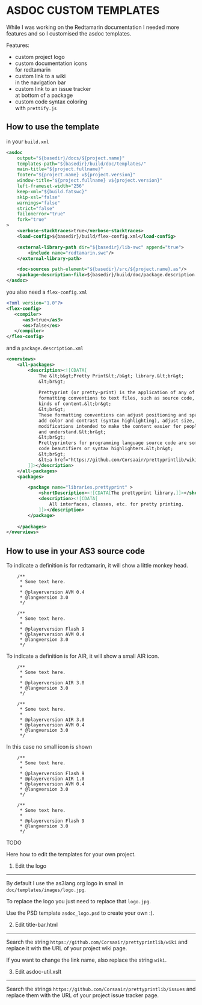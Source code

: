 ASDOC CUSTOM TEMPLATES
======================

While I was working on the Redtamarin documentation I needed more features 
and so I customised the asdoc templates.

Features:
- custom project logo
- custom documentation icons  
  for redtamarin
- custom link to a wiki  
  in the navigation bar
- custom link to an issue tracker  
  at bottom of a package
- custom code syntax coloring  
  with `prettify.js`


How to use the template
-----------------------

in your `build.xml`
```xml
<asdoc
    output="${basedir}/docs/${project.name}"
    templates-path="${basedir}/build/doc/templates/"
    main-title="${project.fullname}"
    footer="${project.name} v${project.version}"
    window-title="${project.fullname} v${project.version}"
    left-frameset-width="256"
    keep-xml="${build.fatswc}"
    skip-xsl="false"
    warnings="false"
    strict="false"
    failonerror="true"
    fork="true"
>
    <verbose-stacktraces>true</verbose-stacktraces>
    <load-config>${basedir}/build/flex-config.xml</load-config>

    <external-library-path dir="${basedir}/lib-swc" append="true">
        <include name="redtamarin.swc"/>
    </external-library-path>

    <doc-sources path-element="${basedir}/src/${project.name}.as"/>
    <package-description-file>${basedir}/build/doc/package.description.xml</package-description-file>
</asdoc>
```

you also need a `flex-config.xml`
```xml
<?xml version="1.0"?>
<flex-config>
   <compiler>
      <as3>true</as3>
      <es>false</es>
   </compiler>
</flex-config>
```

and a `package.description.xml`
```xml
<overviews>
	<all-packages>
		<description><![CDATA[
			The &lt;b&gt;Pretty Print&lt;/b&gt; library.&lt;br&gt;
			&lt;br&gt;
			
			Prettyprint (or pretty-print) is the application of any of various stylistic
			formatting conventions to text files, such as source code, markup, and similar
			kinds of content.&lt;br&gt;
			&lt;br&gt;
			These formatting conventions can adjust positioning and spacing (indent style),
			add color and contrast (syntax highlighting), adjust size, and make similar
			modifications intended to make the content easier for people to view, read,
			and understand.&lt;br&gt;
			&lt;br&gt;
			Prettyprinters for programming language source code are sometimes called
			code beautifiers or syntax highlighters.&lt;br&gt;
			&lt;br&gt;
			&lt;a href="https://github.com/Corsaair/prettyprintlib/wiki" target="_blank"&gt;Wiki Documentation&lt;/a&gt;
		]]></description>
	</all-packages>
	<packages>

		<package name="libraries.prettyprint" >
			<shortDescription><![CDATA[The prettyprint library.]]></shortDescription>
			<description><![CDATA[
				All interfaces, classes, etc. for pretty printing.
			]]></description>
		</package>
		
	</packages>
</overviews>
```



How to use in your AS3 source code
----------------------------------

To indicate a definition is for redtamarin, it will show a little monkey head.
```as3
    /**
     * Some text here.
     * 
     * @playerversion AVM 0.4
     * @langversion 3.0
     */

    /**
     * Some text here.
     * 
     * @playerversion Flash 9
     * @playerversion AVM 0.4
     * @langversion 3.0
     */
```

To indicate a definition is for AIR, it will show a small AIR icon.
```as3
    /**
     * Some text here.
     * 
     * @playerversion AIR 3.0
     * @langversion 3.0
     */

    /**
     * Some text here.
     * 
     * @playerversion AIR 3.0
     * @playerversion AVM 0.4
     * @langversion 3.0
     */
```

In this case no small icon is shown
```as3
    /**
     * Some text here.
     * 
     * @playerversion Flash 9
     * @playerversion AIR 1.0
     * @playerversion AVM 0.4
     * @langversion 3.0
     */

    /**
     * Some text here.
     * 
     * @playerversion Flash 9
     * @langversion 3.0
     */
```


TODO

Here how to edit the templates for your own project.

1. Edit the logo
----------------

By default I use the as3lang.org logo in small
in `doc/templates/images/logo.jpg`.

To replace the logo you just need to replace that `logo.jpg`.

Use the PSD template `asdoc_logo.psd` to create your own :).


2. Edit title-bar.html
----------------------

Search the string `https://github.com/Corsaair/prettyprintlib/wiki`
and replace it with the URL of your project wiki page.

If you want to change the link name, also replace the string `wiki`.


3. Edit asdoc-util.xslt
-----------------------

Search the strings `https://github.com/Corsaair/prettyprintlib/issues`
and replace them with the URL of your project issue tracker page.
